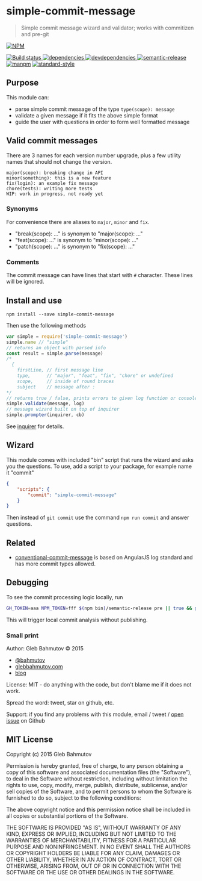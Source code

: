 # simple-commit-message

> Simple commit message wizard and validator;
> works with commitizen and pre-git

[![NPM][simple-commit-message-icon] ][simple-commit-message-url]

[![Build status][simple-commit-message-ci-image] ][simple-commit-message-ci-url]
[![dependencies][simple-commit-message-dependencies-image] ][simple-commit-message-dependencies-url]
[![devdependencies][simple-commit-message-devdependencies-image] ][simple-commit-message-devdependencies-url]
[![semantic-release][semantic-image] ][semantic-url]
[![manpm](https://img.shields.io/badge/manpm-%E2%9C%93-3399ff.svg)](https://github.com/bahmutov/manpm)
[![standard-style](https://img.shields.io/badge/code%20style-standard-brightgreen.svg)](http://standardjs.com/)

## Purpose

This module can:

* parse simple commit message of the type `type(scope): message`
* validate a given message if it fits the above simple format
* guide the user with questions in order to form well formatted message

## Valid commit messages

There are 3 names for each version number upgrade, plus a few
utility names that should not change the version.

```
major(scope): breaking change in API
minor(something): this is a new feature
fix(login): an example fix message
chore(tests): writing more tests
WIP: work in progress, not ready yet
```

### Synonyms

For convenience there are aliases to `major`, `minor` and `fix`.

* "break(scope): ..." is synonym to "major(scope): ..."
* "feat(scope): ..." is synonym to "minor(scope): ..."
* "patch(scope): ..." is synonym to "fix(scope): ..."

### Comments

The commit message can have lines that start with `#` character. These
lines will be ignored.

## Install and use

    npm install --save simple-commit-message

Then use the following methods

```js
var simple = require('simple-commit-message')
simple.name // "simple"
// returns an object with parsed info
const result = simple.parse(message)
/*
  {
    firstLine, // first message line
    type,      // "major", "feat", "fix", "chore" or undefined
    scope,     // inside of round braces
    subject    // message after :
*/
// returns true / false, prints errors to given log function or console.error
simple.validate(message, log)
// message wizard built on top of inquirer
simple.prompter(inquirer, cb)
```

See [inquirer](https://www.npmjs.com/package/inquirer) for details.

## Wizard

This module comes with included "bin" script that runs the wizard and asks you the questions.
To use, add a script to your package, for example name it "commit"

```json
{
    "scripts": {
        "commit": "simple-commit-message"
    }
}
```

Then instead of `git commit` use the command `npm run commit` and answer questions.

## Related

* [conventional-commit-message](https://github.com/bahmutov/conventional-commit-message)
is based on AngularJS log standard and has more commit types allowed.

## Debugging

To see the commit processing logic locally, run

```sh
GH_TOKEN=aaa NPM_TOKEN=fff $(npm bin)/semantic-release pre || true && git checkout .npmrc
```

This will trigger local commit analysis without publishing.

### Small print

Author: Gleb Bahmutov &copy; 2015

* [@bahmutov](https://twitter.com/bahmutov)
* [glebbahmutov.com](http://glebbahmutov.com)
* [blog](http://glebbahmutov.com/blog/)

License: MIT - do anything with the code, but don't blame me if it does not work.

Spread the word: tweet, star on github, etc.

Support: if you find any problems with this module, email / tweet /
[open issue](https://github.com/bahmutov/simple-commit-message/issues) on Github

## MIT License

Copyright (c) 2015 Gleb Bahmutov

Permission is hereby granted, free of charge, to any person
obtaining a copy of this software and associated documentation
files (the "Software"), to deal in the Software without
restriction, including without limitation the rights to use,
copy, modify, merge, publish, distribute, sublicense, and/or sell
copies of the Software, and to permit persons to whom the
Software is furnished to do so, subject to the following
conditions:

The above copyright notice and this permission notice shall be
included in all copies or substantial portions of the Software.

THE SOFTWARE IS PROVIDED "AS IS", WITHOUT WARRANTY OF ANY KIND,
EXPRESS OR IMPLIED, INCLUDING BUT NOT LIMITED TO THE WARRANTIES
OF MERCHANTABILITY, FITNESS FOR A PARTICULAR PURPOSE AND
NONINFRINGEMENT. IN NO EVENT SHALL THE AUTHORS OR COPYRIGHT
HOLDERS BE LIABLE FOR ANY CLAIM, DAMAGES OR OTHER LIABILITY,
WHETHER IN AN ACTION OF CONTRACT, TORT OR OTHERWISE, ARISING
FROM, OUT OF OR IN CONNECTION WITH THE SOFTWARE OR THE USE OR
OTHER DEALINGS IN THE SOFTWARE.

[simple-commit-message-icon]: https://nodei.co/npm/simple-commit-message.svg?downloads=true
[simple-commit-message-url]: https://npmjs.org/package/simple-commit-message
[simple-commit-message-ci-image]: https://travis-ci.org/bahmutov/simple-commit-message.svg?branch=master
[simple-commit-message-ci-url]: https://travis-ci.org/bahmutov/simple-commit-message
[simple-commit-message-dependencies-image]: https://david-dm.org/bahmutov/simple-commit-message.svg
[simple-commit-message-dependencies-url]: https://david-dm.org/bahmutov/simple-commit-message
[simple-commit-message-devdependencies-image]: https://david-dm.org/bahmutov/simple-commit-message/dev-status.svg
[simple-commit-message-devdependencies-url]: https://david-dm.org/bahmutov/simple-commit-message#info=devDependencies
[semantic-image]: https://img.shields.io/badge/%20%20%F0%9F%93%A6%F0%9F%9A%80-semantic--release-e10079.svg
[semantic-url]: https://github.com/semantic-release/semantic-release
